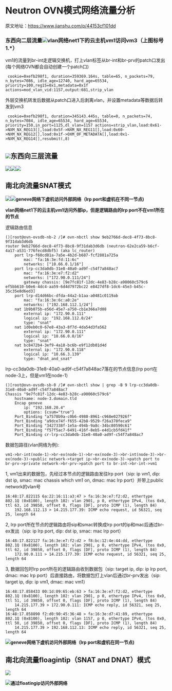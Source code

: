 # Neutron OVN模式网络流量分析

原文地址：https://www.jianshu.com/p/44153cf101dd

### 东西向二层流量![](/assets/network-vnetwork-neutron-neutronovn.png)vlan网络net1下的云主机vm1访问vm3（上图标号1.\*）

vm1的流量到br-int走逻辑交换机，打上vlan标签从br-int和br-prv的patch口发出\(每个网络OVN都会自动创建一个patch口\)

```
 cookie=0xefb298f1, duration=359369.164s, table=65, n_packets=79, n_bytes=7086, idle_age=12740, hard_age=65534, priority=100,reg15=0x1,metadata=0x1f actions=mod_vlan_vid:1157,output:681,strip_vlan
```

外层交换机转发后数据从patch口进入后剥离vlan，并设置metadata等数据后转发到vm3

```
 cookie=0xefb298f1, duration=345143.445s, table=0, n_packets=74, n_bytes=7084, idle_age=65534, hard_age=65534, priority=150,in_port=1125,dl_vlan=1157 actions=strip_vlan,load:0x61->NXM_NX_REG13[],load:0x5f->NXM_NX_REG11[],load:0x60->NXM_NX_REG12[],load:0x1f->OXM_OF_METADATA[],load:0x1->NXM_NX_REG14[],resubmit(,8)
```

## ![](../../assets/network-vnetwork-neutron-neutronovn2.png)东西向三层流量

![](../../assets/network-vnetwork-neutron-neutronovn-l3ew.png)![](../../assets/network-vnentwork-neutron-neutronovn-l3ew2.png)![](../../assets/network-vnetwork-neutron-neutronovn-l3gg.png)

## 南北向流量SNAT模式

![](../../assets/network-vnetwork-neutron-neutronovn-sn1.png)![](../../assets/network-vnentwork-neutron-neutronovn-snnat.png)**geneve网络下虚机访问外部网络（lrp port和虚机在不同一节点)**

**vlan网络net1下的云主机vm1访问外部ip，但是逻辑路由的lrp port不在vm1所在的节点**

逻辑路由信息

```
()[root@ovn-ovsdb-nb-2 /]# ovn-nbctl show 9eb2766d-dec8-4f73-8bc8-9f31dab3d6db
router 9eb2766d-dec8-4f73-8bc8-9f31dab3d6db (neutron-62e2ca59-b6cf-4a17-a531-776fecd8dbf5) (aka lc_router)
    port lrp-f60cd81a-7a5e-4b2d-b687-fcf2881a725a
        mac: "fa:16:3e:fd:11:6c"
        networks: ["10.66.0.1/16"]
    port lrp-cc3da0db-31e8-40a0-ad9f-c54f7a848ac7
        mac: "fa:16:3e:e7:f2:d2"
        networks: ["172.90.0.111/24"]
        gateway chassis: [9e7fc81f-12dc-4e83-b28c-a90060c579c6 ef5bb610-b0e6-4dc4-aa59-6d4d7972bc22 e8427df8-1dc6-45e3-b45c-35c35e8d6ed3]
    port lrp-d14d66bc-dfda-44a2-b1aa-a0481c0119ab
        mac: "fa:16:3e:6c:a0:2e"
        networks: ["192.168.112.1/24"]
    nat 1b9b075b-e56d-45e7-a750-cb1e366a7d08
        external ip: "172.90.0.111"
        logical ip: "192.168.112.0/24"
        type: "snat"
    nat 1d0eb0c0-67e8-43a3-8f7d-4da54d3fa562
        external ip: "172.90.0.111"
        logical ip: "10.66.0.0/16"
        type: "snat"
    nat bc8472b4-3ef9-4a18-bc6b-e9f12db01d4d
        external ip: "172.90.0.118"
        logical ip: "10.66.3.139"
        type: "dnat_and_snat"
```

lrp-cc3da0db-31e8-40a0-ad9f-c54f7a848ac7落在的节点信息\(lrp port在node-3上，但是vm1在node-1\)

```
()[root@ovn-ovsdb-sb-0 /]# ovn-sbctl show | grep -B 9 lrp-cc3da0db-31e8-40a0-ad9f-c54f7a848ac7
Chassis "9e7fc81f-12dc-4e83-b28c-a90060c579c6"
    hostname: node-3.domain.tld
    Encap geneve
        ip: "192.168.20.4"
        options: {csum="true"}
    Port_Binding "a7578b9a-c0b6-4980-8961-c968e027926f"
    Port_Binding "a9dce74f-f655-42b8-9529-f26a370feca9"
    Port_Binding "3427338f-1e5a-494b-9a8c-34bc80590c61"
    Port_Binding "f57f5ac7-6491-416f-8eb5-e4d1cb5fd41f"
    Port_Binding cr-lrp-cc3da0db-31e8-40a0-ad9f-c54f7a848ac7
```

数据包路径\(vlan网络为例\):

```
vm1->br-int(node-1)->br-ex(node-1)->br-ex(node-3)->br-int(node-3)->br-ex(node-3)->public network->target ip->br-ex(node-3)->patch port to br-prv->private network->br-prv->patch port to br-int->br-int->vm1
```

1, vm1出来的数据包，先经过本节点的逻辑路由发往lrp port（sip: ip vm1, dip: dst ip, smac: mac chassis which vm1 on, dmac: mac lrp port）并带上public network的vlan号

```
16:48:17.822115 6a:22:16:11:a3:47 > fa:16:3e:e7:f2:d2, ethertype 802.1Q (0x8100), length 102: vlan 2901, p 0, ethertype IPv4, (tos 0x0, ttl 63, id 39850, offset 0, flags [DF], proto ICMP (1), length 84)
    192.168.112.13 > 14.215.177.39: ICMP echo request, id 56321, seq 25, length 64
```

2, lrp port所在节点的逻辑路由将sip和smac转换成lrp port的ip和mac后通过br-ex发出（sip: ip lrp port, dip: dst ip, smac: mac lrp port）

```
16:48:17.822127 fa:16:3e:e7:f2:d2 > f8:bc:12:4e:44:dd, ethertype 802.1Q (0x8100), length 102: vlan 2901, p 0, ethertype IPv4, (tos 0x0, ttl 62, id 39850, offset 0, flags [DF], proto ICMP (1), length 84)
    172.90.0.111 > 14.215.177.39: ICMP echo request, id 56321, seq 25, length 64
```

3, 数据回包时lrp port所在的逻辑路由收到数据包（sip: target ip, dip: ip lrp port, dmac: mac lrp port）后直接路由，将数据包打上vlan后通过br-prv发出（sip: target ip, dip: ip vm1, dmac: mac vm1）

```
16:48:17.858433 00:1d:09:65:eb:63 > fa:16:3e:e7:f2:d2, ethertype 802.1Q (0x8100), length 102: vlan 2901, p 0, ethertype IPv4, (tos 0x0, ttl 51, id 39850, offset 0, flags [DF], proto ICMP (1), length 84)
    14.215.177.39 > 172.90.0.111: ICMP echo reply, id 56321, seq 25, length 64
16:48:17.858890 f2:d0:90:45:36:48 > fa:16:3e:d7:41:89, ethertype 802.1Q (0x8100), length 102: vlan 1157, p 0, ethertype IPv4, (tos 0x0, ttl 50, id 39850, offset 0, flags [DF], proto ICMP (1), length 84)
    14.215.177.39 > 192.168.112.13: ICMP echo reply, id 56321, seq 25, length 64
```

![](../../assets/network-vnentwork-neutron-neutronovn-sn2.png)**geneve网络下虚机访问外部网络（lrp port和虚机在同一节点)**

## 南北向流量floagintip（SNAT and DNAT）模式

![](../../assets/network-vnetwork-neutron-neutronovn-snatdnat.png)

![](../../assets/network-vnetwork-neutron-neutronovn-snatdnat2.png)**通过floatingip访问外部网络**

